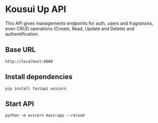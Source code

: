 # Kousui Up API

This API gives managements endpoints for auth, users and fragrances, even CRUD operations (Create, Read, Update and Delete) and authentification.

## Base URL
```
http://localhost:8000
```

## Install dependencies
```
pip install fastapi uvicorn
```

## Start API
```
python -m uvicorn main:app --reload
```